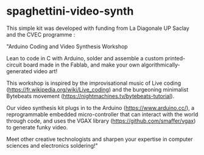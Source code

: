 # spaghettini-video-synth

This simple kit was developed with funding from La Diagonale UP Saclay and the CVEC programme :

"Arduino Coding and Video Synthesis Workshop

Lean to code in C with Arduino, solder and assemble a custom printed-circuit board made in the Fablab, and make your own algorithmically-generated video art!

This workshop is inspired by the improvisational music of Live coding (https://fr.wikipedia.org/wiki/Live_coding) and the burgeoning minimalist Bytebeats movement (https://nightmachines.tv/bytebeats-tutorial).

Our video synthesis kit plugs in to the Arduino (https://www.arduino.cc/), a reprogrammable embedded micro-controller that can interact with the world through code, and uses the VGAX library (https://github.com/smaffer/vgax) to generate funky video.

Meet other creative technologists and sharpen your expertise in computer sciences and electronics soldering!"
